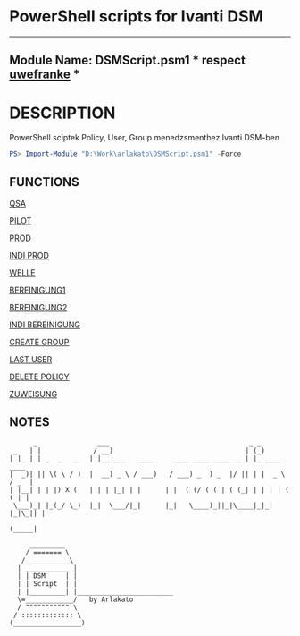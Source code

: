 # PowerShell scripts for Ivanti DSM


---
Module Name: DSMScript.psm1 * respect [uwefranke](https://github.com/uwefranke/msgDSM7Module) *
---

# DESCRIPTION
PowerShell sciptek Policy, User, Group menedzsmenthez Ivanti DSM-ben

```powershell
PS> Import-Module "D:\Work\arlakato\DSMScript.psm1" -Force
```

## FUNCTIONS 
[QSA](QSA.md)

[PILOT](PILOT.md)

[PROD](PROD.md)

[INDI PROD](INDI%20PROD.md)

[WELLE](WELLE.md)

[BEREINIGUNG1](CLEANUP.md)

[BEREINIGUNG2](TOTALCLEANUP.md)

[INDI BEREINIGUNG]()

[CREATE GROUP]()

[LAST USER]()

[DELETE POLICY]()

[ZUWEISUNG]()


## NOTES
```
      _               ___                                   _ _             
 _   | |             / __)                                 | (_)            
| |_ | | _  _   _   | |__ ___   ____     ____ ____ ____  _ | |_ ____   ____ 
|  _)| || \( \ / )  |  __) _ \ / ___)   / ___) _  ) _  |/ || | |  _ \ / _  |
| |__| | | |) X (   | | | |_| | |      | |  ( (/ ( ( | ( (_| | | | | ( ( | |
 \___)_| |_(_/ \_)  |_|  \___/|_|      |_|   \____)_||_|\____|_|_| |_|\_|| |
                                                                     (_____| 
                                                                     
     _________
    / ======= \
   / __________\
  | ___________ |
  | | DSM     | |
  | | Script  | |
  | |_________| |________________________
  \=____________/   by Arlakato      
  / """"""""""" \                       
 / ::::::::::::: \                  
(_________________)
                                                                     
```


